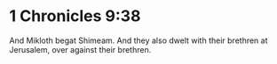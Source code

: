 # 1 Chronicles 9:38

And Mikloth begat Shimeam. And they also dwelt with their brethren at Jerusalem, over against their brethren.